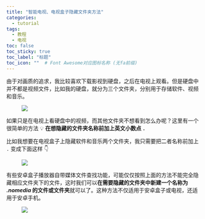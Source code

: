 ```yaml
---
title: "智能电视、电视盒子隐藏文件夹方法"
categories:
  - tutorial
tags:
  - 教程
  - 电视
toc: false
toc_sticky: true
toc_label: "标题"
toc_icon: ""  # Font Awesome对应图标名称 (无fa前缀)	
---
```

由于对画质的追求，我比较喜欢下载影视到硬盘，之后在电视上观看。但是硬盘中并不都是视频文件，比如我的硬盘，就分为三个文件夹，分别用于存储软件、视频和音乐。

<figure> <a href="https://fastly.jsdelivr.net/gh/sunete/imghost/img20200524162751.png"><img src="https://fastly.jsdelivr.net/gh/sunete/imghost/img20200524162751.png"></a> </figure>

如果只是在电视上看硬盘中的视频，而其他文件夹不想看到怎么办呢？这里有一个很简单的方法 :bulb: **在想隐藏的文件夹名称前加上英文小数点 `.`**

比如我想要在电视盒子上隐藏软件和音乐两个文件夹，我只需要把二者名称前加上 `.` 变成下面这样 :point_down:

<figure> <a href="https://fastly.jsdelivr.net/gh/sunete/imghost/img20200524174825.png"><img src="https://fastly.jsdelivr.net/gh/sunete/imghost/img20200524174825.png"></a> </figure>

有些安卓盒子播放器自带媒体文件查找功能，可能仅仅按照上面的方法不能完全隐藏相应文件夹下的文件，这时我们可以**在需要隐藏的文件夹中新建一个名称为 _.nomedia_ 的文件或文件夹**就可以了。这种方法不仅适用于安卓盒子或电视，还适用于安卓手机。

<figure> <a href="https://fastly.jsdelivr.net/gh/sunete/imghost/img20200524174045.png"><img src="https://fastly.jsdelivr.net/gh/sunete/imghost/img20200524174045.png"></a> </figure>